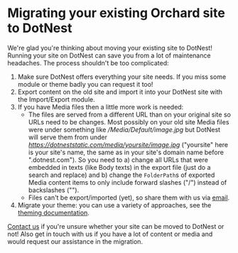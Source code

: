 # Migrating your existing Orchard site to DotNest



We're glad you're thinking about moving your existing site to DotNest! Running your site on DotNest can save you from a lot of maintenance headaches. The process shouldn't be too complicated:

1. Make sure DotNest offers everything your site needs. If you miss some module or theme badly you can request it too!
2. Export content on the old site and import it into your DotNest site with the Import/Export module.
3. If you have Media files then a little more work is needed:
	- The files are served from a different URL than on your original site so URLs need to be changes. Most possibly on your old site Media files were under something like */Media/Default/image.jpg* but DotNest will serve them from under *https://dotneststatic.com/media/yoursite/image.jpg* ("yoursite" here is your site's name, the same as in your site's domain name before ".dotnest.com"). So you need to a) change all URLs that were embedded in texts (like Body texts) in the export file (just do a search and replace) and b) change the `FolderPath`s of exported Media content items to only include forward slashes ("/") instead of backslashes ("\").
	- Files can't be export/imported (yet), so share them with us via [email](https://dotnest.com/contact-us).
4. Migrate your theme: you can use a variety of approaches, see the [theming documentation](theming/).

[Contact us](/contact-us) if you're unsure whether your site can be moved to DotNest or not! Also get in touch with us if you have a lot of content or media and would request our assistance in the migration.